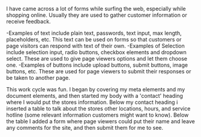 I have came across a lot of forms while surfing the web, especially while shopping online. Usually they are used to gather customer information or receive feedback.


-Examples of text include plain text, passwords, text input, max length, placeholders, etc. This text can be used on forms so that customers or page visitors can respond with text of their own.
-Examples of Selection include selection input, radio buttons, checkbox elements and dropdown select. These are used to give page viewers options and let them choose one.
-Examples of buttons include upload buttons, submit buttons, image buttons, etc. These are used for page viewers to submit their responses or be taken to another page.


This work cycle was fun. I began by covering my meta elements and my document elements, and then started my body with a 'contact' heading where I would put the stores information. Below my contact heading i inserted a table to talk about the stores other locations, hours, and service hotline (some relevant information customers might want to know). Below the table I added a form where page viewers could put their name and leave any comments for the site, and then submit them for me to see. 

